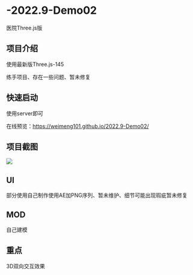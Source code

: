 # -2022.9-Demo02

医院Three.js版

## 项目介绍

使用最新版Three.js-145

练手项目、存在一些问题、暂未修复

## 快速启动

使用server即可

在线预览：https://weimeng101.github.io/2022.9-Demo02/

## 项目截图

![](./img2/img.png)

## UI

部分使用自己制作使用AE加PNG序列、暂未维护、细节可能出现瑕疵暂未修复

## MOD

自己建模

## 重点

3D双向交互效果
